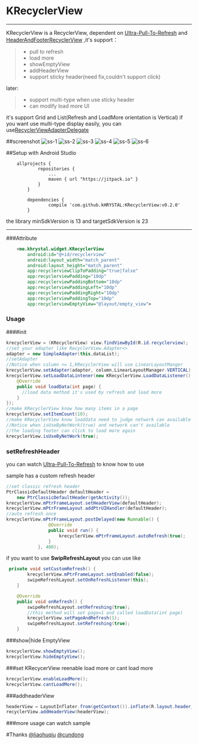 # KRecyclerView

------

KRecyclerView is a RecyclerView,
dependent on [Ultra-Pull-To-Refresh](https://github.com/liaohuqiu/android-Ultra-Pull-To-Refresh) and [HeaderAndFooterRecyclerView](https://github.com/cundong/HeaderAndFooterRecyclerView)
,it's support：

> * pull to refresh
> * load more
> * showEmptyView
> * addHeaderView
> * support sticky header(need fix,couldn't support click)

later:
> * support multi-type when use sticky header
> * can modify load more UI  


it's support Grid and List(Refresh and LoadMore orientation is Vertical)
if you want use multi-type display easily, you can use[RecyclerViewAdapterDelegate][3]


##screenshot
![ss-1](https://github.com/kHRYSTAL/KRecyclerView/blob/master/screenshot/screenshot1.gif)
![ss-2](https://github.com/kHRYSTAL/KRecyclerView/blob/master/screenshot/screenshot2.gif)
![ss-3](https://github.com/kHRYSTAL/KRecyclerView/blob/master/screenshot/screenshot3.gif)
![ss-4](https://github.com/kHRYSTAL/KRecyclerView/blob/master/screenshot/screenshot4.gif)
![ss-5](https://github.com/kHRYSTAL/KRecyclerView/blob/master/screenshot/screenshot5.gif)
![ss-6](https://github.com/kHRYSTAL/KRecyclerView/blob/master/screenshot/screenshot6.gif)


##Setup with Android Studio
```
    allprojects {
    		repositories {
    			...
    			maven { url "https://jitpack.io" }
    		}
    	}
```
```
    	dependencies {
    	        compile 'com.github.kHRYSTAL:KRecyclerView:v0.2.0'
    	}
```

the library minSdkVersion is 13 and targetSdkVersion is 23

------

###Attribute

```xml
    <me.khrystal.widget.KRecyclerView
        android:id="@+id/recyclerview"
        android:layout_width="match_parent"
        android:layout_height="match_parent"
        app:recyclerviewClipToPadding="true|false"
        app:recyclerviewPadding="10dp"
        app:recyclerviewPaddingBottom="10dp"
        app:recyclerviewPaddingLeft="10dp"
        app:recyclerviewPaddingRight="10dp"
        app:recyclerviewPaddingTop="10dp"
        app:recyclerviewEmptyView="@layout/empty_view">
```

### Usage

####init
```java
krecyclerView = (KRecyclerView) view.findViewById(R.id.recyclerview);
//set your adapter like RecyclerView.Adapter<>
adapter = new SimpleAdapter(this,dataList);
//setAdapter
//Notice when column <= 1,KRecyclerView will use LinearLayoutManger
krecyclerView.setAdapter(adapter, column,LinearLayoutManager.VERTICAL);
krecyclerView.setLoadDataLintener(new KRecyclerView.LoadDataListener() {
    @Override
    public void loadData(int page) {
      //load data method it's used by refresh and load more
    }
});
//make KRecyclerView know how many items in a page
krecyclerView.setItemCount(10);
//make KRecyclerView know loaddata need to judge network can available
//Notice when isUseByNetWork(true) and network can't available
//the loading footer can click to load more again
krecyclerView.isUseByNetWork(true);
```

### setRefreshHeader

you can watch [Ultra-Pull-To-Refresh](https://github.com/liaohuqiu/android-Ultra-Pull-To-Refresh) to know how to use

sample has a custom refresh header

```java
//set classic refresh header
PtrClassicDefaultHeader defaultHeader =
    new PtrClassicDefaultHeader(getActivity());
krecyclerView.mPtrFrameLayout.setHeaderView(defaultHeader);
krecyclerView.mPtrFrameLayout.addPtrUIHandler(defaultHeader);
//auto refresh once
krecyclerView.mPtrFrameLayout.postDelayed(new Runnable() {
                @Override
                public void run() {
                    krecyclerView.mPtrFrameLayout.autoRefresh(true);
                }
            }, 400);
```

if you want to use **SwipRefreshLayout** you can use like
```java
 private void setCustomRefresh() {
        krecyclerView.mPtrFrameLayout.setEnabled(false);
        swipeRefreshLayout.setOnRefreshListener(this);
    }

    @Override
    public void onRefresh() {
        swipeRefreshLayout.setRefreshing(true);
        //this method will set page=1 and called loadData(int page)
        krecyclerView.setPageAndRefresh(1);
        swipeRefreshLayout.setRefreshing(true);
    }

```
###show|hide EmptyView
```java
krecyclerView.showEmptyView();
krecyclerView.hideEmptyView();
```

###set KRecycerView reenable load more or cant load more
```java
krecyclerView.enableLoadMore();
krecyclerView.cantLoadMore();
```
###addheaderView
```java
headerView = LayoutInflater.from(getContext()).inflate(R.layout.header_view,recyclerView,false);
recyclerView.addHeaderView(headerView);
```


###more usage can watch sample

#Thanks
[@liaohuqiu][1]
[@cundong][2]



[1]:https://github.com/liaohuqiu
[2]:https://github.com/cundong
[3]:https://github.com/kHRYSTAL/RecyclerViewAdapterDelegate

